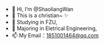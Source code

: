 - 👋 Hi, I’m @ShaoliangWan
- 👀 This is a christian~ ✨
- 🌱 Studying in FZU,
- 💞️ Majoring in Eletrical Engineering,
- 📫 My Email：1851001464@qq.com

<!---
ShaoliangWan/ShaoliangWan is a ✨ special ✨ repository because its `README.md` (this file) appears on your GitHub profile.
You can click the Preview link to take a look at your changes.
--->
